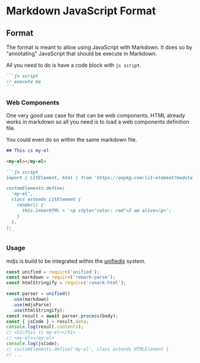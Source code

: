 # Markdown JavaScript Format

[//]: # 'AUTO INSERT HEADER PREPUBLISH'

## Format

The format is meant to allow using JavaScript with Markdown.
It does so by "annotating" JavaScript that should be execute in Markdown.

All you need to do is have a code block with `js script`.

````md
```js script
// execute me
```
````

### Web Components

One very good use case for that can be web components.
HTML already works in markdown so all you need is to load a web components definition file.

You could even do so within the same markdown file.

````md
## This is my-el

<my-el></my-el>

```js script
import { LitElement, html } from 'https://unpkg.com/lit-element?module';

customElements.define(
  'my-el',
  class extends LitElement {
    render() {
      this.innerHTML = '<p style="color: red">I am alive</p>';
    }
  },
);
```
````

### Usage

mdjs is build to be integrated within the [unifiedjs](https://unifiedjs.com/) system.

```js
const unified = require('unified');
const markdown = require('remark-parse');
const htmlStringify = require('remark-html');

const parser = unified()
  .use(markdown)
  .use(mdjsParse)
  .use(htmlStringify);
const result = await parser.process(body);
const { jsCode } = result.data;
console.log(result.contents);
// <h1>This is my-el></h1>
// <my-el></my-el>
console.log(jsCode);
// customElements.define('my-el', class extends HTMLElement {
// ...
```

<script>
  export default {
    mounted() {
      const editLink = document.querySelector('.edit-link a');
      if (editLink) {
        const url = editLink.href;
        editLink.href = url.substr(0, url.indexOf('/master/')) + '/master/packages/mdjs/src/README.md';
      }
    }
  }
</script>
